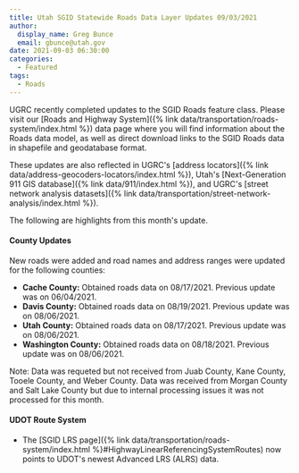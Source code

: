 ```yaml
---
title: Utah SGID Statewide Roads Data Layer Updates 09/03/2021
author:
  display_name: Greg Bunce
  email: gbunce@utah.gov
date: 2021-09-03 06:30:00
categories:
  - Featured
tags:
  - Roads
---
```


UGRC recently completed updates to the SGID Roads feature class. Please visit our [Roads and Highway System]({% link data/transportation/roads-system/index.html %}) data page where you will find information about the Roads data model, as well as direct download links to the SGID Roads data in shapefile and geodatabase format.

These updates are also reflected in UGRC's [address locators]({% link data/address-geocoders-locators/index.html %}), Utah's [Next-Generation 911 GIS database]({% link data/911/index.html %}), and UGRC's [street network analysis datasets]({% link data/transportation/street-network-analysis/index.html %}).

The following are highlights from this month's update.

#### County Updates

New roads were added and road names and address ranges were updated for the following counties:

- **Cache County:** Obtained roads data on 08/17/2021. Previous update was on 06/04/2021.
- **Davis County:** Obtained roads data on 08/19/2021. Previous update was on 08/06/2021.
- **Utah County:** Obtained roads data on 08/17/2021. Previous update was on 08/06/2021.
- **Washington County:** Obtained roads data on 08/18/2021. Previous update was on 08/06/2021.

Note: Data was requeted but not received from Juab County, Kane County, Tooele County, and Weber County. Data was received from Morgan County and Salt Lake County but due to internal processing issues it was not processed for this month.

#### UDOT Route System

- The [SGID LRS page]({% link data/transportation/roads-system/index.html %}#HighwayLinearReferencingSystemRoutes) now points to UDOT's newest Advanced LRS (ALRS) data.
